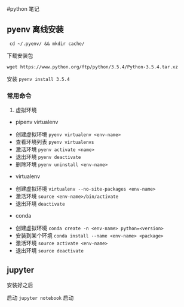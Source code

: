 #python 笔记

##  pyenv 离线安装

` cd ~/.pyenv/ && mkdir cache/`

下载安装包

`wget https://www.python.org/ftp/python/3.5.4/Python-3.5.4.tar.xz `

安装 ` pyenv install 3.5.4 `


### 常用命令
1. 虚拟环境
* pipenv virtualenv
 - 创建虚拟环境 `pyenv virtualenv <env-name>`
 - 查看环境列表 `pyenv virtualenvs`
 - 激活环境 `pyenv activate <name>`
 - 退出环境 `pyenv deactivate`
 - 删除环境 `pyenv uninstall <env-name>`

* virtualenv
 - 创建虚拟环境 `virtualenv --no-site-packages <env-name>`
 - 激活环境 `source <env-name>/bin/activate`
 - 退出环境 `deactivate`

* conda
 - 创建虚拟环境 `conda create -n <env-name> python=<version>`
 - 安装到某个环境 `conda install --name <env-name> <package>`
 - 激活环境 `source activate <env-name>`
 - 退出环境 `source deactivate`


## jupyter

安装好之后 

启动 `jupyter notebook` 启动
